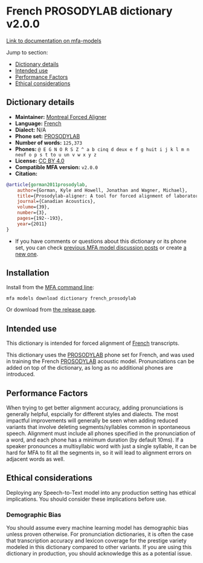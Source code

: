 
# French PROSODYLAB dictionary v2.0.0

[Link to documentation on mfa-models](https://mfa-models.readthedocs.io/en/main/dictionary/french_prosodylab.html)

Jump to section:

- [Dictionary details](#dictionary-details)
- [Intended use](#intended-use)
- [Performance Factors](#performance-factors)
- [Ethical considerations](#ethical-considerations)

## Dictionary details

- **Maintainer:** [Montreal Forced Aligner](https://montreal-forced-aligner.readthedocs.io/)
- **Language:** [French](https://en.wikipedia.org/wiki/French_language)
- **Dialect:** N/A
- **Phone set:** [PROSODYLAB](https://github.com/prosodylab/prosodylab.dictionaries)
- **Number of words:** `125,373`
- **Phones:** `@ E G N O R S Z ^ a b cinq d deux e f g huit i j k l m n neuf o p s t to u un v w x y z`
- **License:** [CC BY 4.0](https://github.com/MontrealCorpusTools/mfa-models/tree/main/dictionary/french/prosodylab/v2.0.0/LICENSE)
- **Compatible MFA version:** `v2.0.0`
- **Citation:**

```bibtex
@article{gorman2011prosodylab,
	author={Gorman, Kyle and Howell, Jonathan and Wagner, Michael},
	title={Prosodylab-aligner: A tool for forced alignment of laboratory speech},
	journal={Canadian Acoustics},
	volume={39},
	number={3},
	pages={192--193},
	year={2011}
}
```

- If you have comments or questions about this dictionary or its phone set, you can check [previous MFA model discussion posts](https://github.com/MontrealCorpusTools/mfa-models/discussions?discussions_q=French+PROSODYLAB+dictionary+v2.0.0) or create [a new one](https://github.com/MontrealCorpusTools/mfa-models/discussions/new).

## Installation

Install from the [MFA command line](https://montreal-forced-aligner.readthedocs.io/en/latest/user_guide/models/index.html):

```
mfa models download dictionary french_prosodylab
```

Or download from [the release page](https://github.com/MontrealCorpusTools/mfa-models/releases/tag/dictionary-french_prosodylab-v2.0.0).

## Intended use

This dictionary is intended for forced alignment of [French](https://en.wikipedia.org/wiki/French_language) transcripts.

This dictionary uses the [PROSODYLAB](https://github.com/prosodylab/prosodylab.dictionaries) phone set for French, and was used in training the French [PROSODYLAB](https://github.com/prosodylab/prosodylab.dictionaries) acoustic model. Pronunciations can be added on top of the dictionary, as long as no additional phones are introduced.

## Performance Factors

When trying to get better alignment accuracy, adding pronunciations is generally helpful, espcially for different styles and dialects. The most impactful improvements will generally be seen when adding reduced variants that involve deleting segments/syllables common in spontaneous speech.  Alignment must include all phones specified in the pronunciation of a word, and each phone has a minimum duration (by default 10ms). If a speaker pronounces a multisyllabic word with just a single syllable, it can be hard for MFA to fit all the segments in, so it will lead to alignment errors on adjacent words as well.

## Ethical considerations

Deploying any Speech-to-Text model into any production setting has ethical implications. You should consider these implications before use.

### Demographic Bias

You should assume every machine learning model has demographic bias unless proven otherwise. For pronunciation dictionaries, it is often the case that transcription accuracy and lexicon coverage for the prestige variety modeled in this dictionary compared to other variants. If you are using this dictionary in production, you should acknowledge this as a potential issue.
